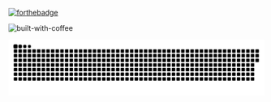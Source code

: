 [![forthebadge](https://forthebadge.com/images/badges/built-with-science.svg)](https://forthebadge.com) 


![built-with-coffee](https://user-images.githubusercontent.com/23728822/169647835-198fec8e-5a61-43fb-a40a-e38738e55bbd.svg)

![GitHub Snake dark](https://github.com/likeajumprope/likeajumprope/blob/output/github-contribution-grid-snake.svg)
